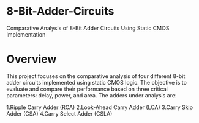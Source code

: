 # 8-Bit-Adder-Circuits
Comparative Analysis of 8-Bit Adder Circuits Using Static CMOS Implementation
# Overview
This project focuses on the comparative analysis of four different 8-bit adder circuits implemented using static CMOS logic. The objective is to evaluate and compare their performance based on three critical parameters: delay, power, and area. The adders under analysis are:

1.Ripple Carry Adder (RCA)
2.Look-Ahead Carry Adder (LCA)
3.Carry Skip Adder (CSA)
4.Carry Select Adder (CSLA)
